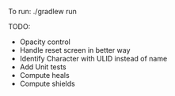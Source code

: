 To run: ./gradlew run

TODO:
- Opacity control
- Handle reset screen in better way
- Identify Character with ULID instead of name
- Add Unit tests
- Compute heals
- Compute shields
